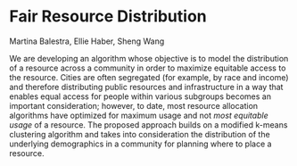 # Fair Resource Distribution

Martina Balestra, Ellie Haber, Sheng Wang

We are developing an algorithm whose objective is to model the distribution of a resource across a community in order to maximize equitable access to the resource. Cities are often segregated (for example, by race and income) and therefore distributing public resources and infrastructure in a way that enables equal access for people within various subgroups becomes an important consideration; however, to date, most resource allocation algorithms have optimized for maximum usage and not *most equitable usage* of a resource.  The proposed approach builds on a modified k-means clustering algorithm and takes into consideration the distribution of the underlying demographics in a community for planning where to place a resource.
